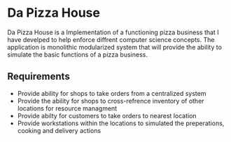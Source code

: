 # Da Pizza House

Da Pizza House is a Implementation of a functioning pizza business that I have develped to 
help enforce diffrent computer science concepts. The application is monolithic modularized 
system that will provide the ability to simulate the basic functions of a pizza business.

## Requirements
- Provide ability for shops to take orders from a centralized system 
- Provide the ability for shops to cross-refrence inventory of other locations for resource managment
- Provide abilty for customers to take orders to nearest location
- Provide workstations within the locations to simulated the preperations, cooking and delivery actions
